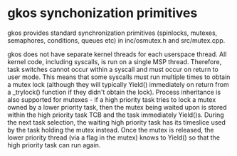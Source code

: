 # gkos synchonization primitives #

gkos provides standard synchronization primitives (spinlocks, mutexes, semaphores, conditions, queues etc) in inc/osmutex.h and src/mutex.cpp.

gkos does not have separate kernel threads for each userspace thread.  All kernel code, including syscalls, is run on a single MSP thread.  Therefore, task switches cannot occur within a syscall and must occur on return to user mode.  This means that some syscalls must run multiple times to obtain a mutex lock (although they will typically Yield() immediately on return from a _trylock() function if they didn't obtain the lock).  Process inheritance is also supported for mutexes - if a high priority task tries to lock a mutex owned by a lower priority task, then the mutex being waited upon is stored within the high priority task TCB and the task immediately Yield()s.  During the next task selection, the waiting high priority task has its timeslice used by the task holding the mutex instead.  Once the mutex is released, the lower priority thread (via a flag in the mutex) knows to Yield() so that the high priority task can run again.
